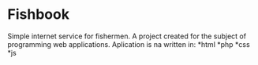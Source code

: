 # Fishbook 

Simple internet service for fishermen. 
A project created for the subject of programming web applications. 
Aplication is na written in:
*html
*php
*css
*js
